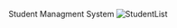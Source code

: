 Student Managment System
![StudentList](https://github.com/121anamul/studentmanagment/assets/61944602/8d7972d2-4523-4720-8d9e-9669c8f1d824)
